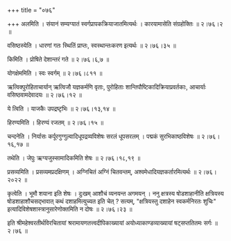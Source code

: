 +++
title = "०७६"

+++
अलमिति । संयानं सम्यग्यातं स्वर्गप्रापकक्रियाजातमित्यर्थः । कारयामासेति संग्रहोक्तिः  ॥  २।७६।२  ॥   

  

वसिष्ठस्येति । धारणां गतः स्थितिं प्राप्तः, स्वस्थान्तःकरण इत्यर्थः  ॥  २।७६।३५  ॥   

  

किमिति । प्रोषिते देशान्तरं गते  ॥  २।७६।६,७  ॥   

  

योगक्षेममिति । स्वः स्वर्गम्  ॥  २।७६।८११  ॥   

  

ऋत्विक्पुरोहिताचार्यान् ऋत्विजौ यज्ञकर्मणि वृताः, पुरोहिताः शान्तिपौष्टिकादिक्रियाप्रवर्तकाः, आचार्याः वसिष्ठवामदेवादयः  ॥  २।७६।१२  ॥   

  

ये त्विति । याजकैः उपद्रष्टृभिः  ॥  २।७६।१३,१४  ॥   

  

हिरण्यमिति । हिरण्यं रजतम्  ॥  २।७६।१५  ॥   

  

चन्दनेति । निर्यासः कर्पूरगुग्गुल्वादिधूपद्रव्यविशेषः सरलं धूपसरलम् । पद्मकं सुरभिकाष्ठविशेषः  ॥  २।७६।१६,१७ ॥   

  

तथेति । जेपुः ऋग्यजुस्सामादिकमिति शेषः  ॥  २।७६।१८,१९  ॥   

  

प्रसव्यमिति । प्रसव्यमप्रदक्षिणम् । अग्निचितं अग्निं चितवन्तम्, अश्वमेधादियज्ञकर्तारमित्यर्थः  ॥  २।७६।२०२२  ॥   

  

कृत्वेति । भूमौ शयाना इति शेषः । दुःखम् आशौचं व्यनयन्त अगमयन् । ननु क्षत्रस्य षोडशाहानीति क्षत्रियस्य षोडशाहाशौचसद्भावात् कथं दशाहमित्युच्यत इति चेत् ? सत्यम्, "क्षत्रियस्तु दशाहेन स्वकर्मनिरतः शुचिः" इत्यादिविशेषशास्त्रानुसारेणोक्तमिति न दोषः  ॥  २।७६।२३  ॥   

  

इति श्रीमहेश्वरतीर्थविरचितायां श्ररामायणतत्त्वदीपिकाख्यायां अयोध्याकाण्डव्याख्यायां षट्सप्ततितमः सर्गः  ॥  २।७६  ॥   

  

  

